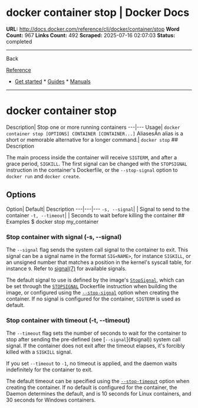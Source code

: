 # docker container stop | Docker Docs

**URL:** http://docs.docker.com/reference/cli/docker/container/stop
**Word Count:** 967
**Links Count:** 492
**Scraped:** 2025-07-16 02:07:03
**Status:** completed

---

Back

[Reference](https://docs.docker.com/reference/)

  * [Get started](http://docs.docker.com/get-started/)   * [Guides](http://docs.docker.com/guides/)   * [Manuals](http://docs.docker.com/manuals/)

* * *

# docker container stop

Description| Stop one or more running containers   ---|---   Usage| `docker container stop [OPTIONS] CONTAINER [CONTAINER...]`   AliasesAn alias is a short or memorable alternative for a longer command.| `docker stop`      ## Description

The main process inside the container will receive `SIGTERM`, and after a grace period, `SIGKILL`. The first signal can be changed with the `STOPSIGNAL` instruction in the container's Dockerfile, or the `--stop-signal` option to `docker run` and `docker create`.

## Options

Option| Default| Description   ---|---|---   `-s, --signal`| | Signal to send to the container   `-t, --timeout`| | Seconds to wait before killing the container      ## Examples               $ docker stop my_container     

### Stop container with signal \(-s, --signal\)

The `--signal` flag sends the system call signal to the container to exit. This signal can be a signal name in the format `SIG<NAME>`, for instance `SIGKILL`, or an unsigned number that matches a position in the kernel's syscall table, for instance `9`. Refer to [signal\(7\)](https://man7.org/linux/man-pages/man7/signal.7.html) for available signals.

The default signal to use is defined by the image's [`StopSignal`](https://github.com/opencontainers/image-spec/blob/v1.1.0/config.md), which can be set through the [`STOPSIGNAL`](http://docs.docker.com/reference/dockerfile/#stopsignal) Dockerfile instruction when building the image, or configured using the [`--stop-signal`](http://docs.docker.com/reference/cli/docker/container/run/#stop-signal) option when creating the container. If no signal is configured for the container, `SIGTERM` is used as default.

### Stop container with timeout \(-t, --timeout\)

The `--timeout` flag sets the number of seconds to wait for the container to stop after sending the pre-defined \(see \[`--signal`\]\{\#signal\)\) system call signal. If the container does not exit after the timeout elapses, it's forcibly killed with a `SIGKILL` signal.

If you set `--timeout` to `-1`, no timeout is applied, and the daemon waits indefinitely for the container to exit.

The default timeout can be specified using the [`--stop-timeout`](http://docs.docker.com/reference/cli/docker/container/run/#stop-timeout) option when creating the container. If no default is configured for the container, the Daemon determines the default, and is 10 seconds for Linux containers, and 30 seconds for Windows containers.